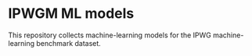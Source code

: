 # IPWGM ML models

This repository collects machine-learning models for the IPWG machine-learning benchmark dataset.
